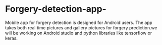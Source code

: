 # Forgery-detection-app-
Mobile app for forgery detection is designed for Android users. The app takes both real time pictures and gallery pictures for forgery prediction.we will be working on Android studio and python libraries like tensorflow or keras.
